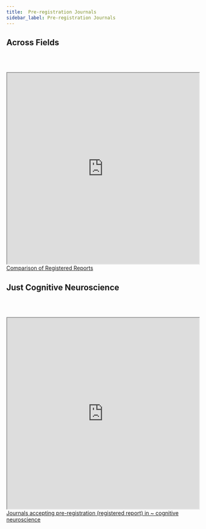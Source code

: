```yaml
---
title:  Pre-registration Journals
sidebar_label: Pre-registration Journals
---
```


## Across Fields
<br></br>
<iframe src="https://docs.google.com/spreadsheets/d/1D4_k-8C_UENTRtbPzXfhjEyu3BfLxdOsn9j-otrO870/edit?rm=minimal" width="100%" height="500" title="CSS Stacking, Absolute 1"></iframe>
<figcaption><a href = "https://docs.google.com/spreadsheets/d/1D4_k-8C_UENTRtbPzXfhjEyu3BfLxdOsn9j-otrO870">Comparison of Registered Reports</a></figcaption>

## Just Cognitive Neuroscience
<br></br>
<iframe src="https://docs.google.com/document/d/1mBNtloNRST3z93fX1CeWNf7hMNdS3Ij9PK2VtwkuW5o/edit?rm=minimal" width="100%" height="500" title="CSS Stacking, Absolute 1"></iframe>
<figcaption><a href = "https://docs.google.com/document/d/1mBNtloNRST3z93fX1CeWNf7hMNdS3Ij9PK2VtwkuW5o">Journals accepting pre-registration (registered report)  in ~ cognitive neuroscience</a></figcaption>
